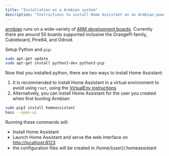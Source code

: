 ```yaml
---
title: "Installation on a Armbian system"
description: "Instructions to install Home Assistant on an Armbian-powered systems."
---
```


[armbian](https://www.armbian.com) runs on a wide-variety of [ARM development boards](https://www.armbian.com/download/). Currently there are around 50 boards supported inclusive the OrangePi family, Cubieboard, Pine64, and Odroid.

Setup Python and `pip`:

```bash
sudo apt-get update
sudo apt-get install python3-dev python3-pip
```

Now that you installed python, there are two ways to install Home Assistant:
1. It is recommended to install Home Assistant in a virtual environment to avoid using `root`, using the [VirtualEnv instructions](/docs/installation/virtualenv/)
2. Alternatively, you can install Home Assistant for the user you created when first booting Armbian:

```bash
sudo pip3 install homeassistant
hass --open-ui
```

Running these commands will:

 - Install Home Assistant
 - Launch Home Assistant and serve the web interface on [http://localhost:8123](http://localhost:8123)
 - the configuration files will be created in /home/{user}/.homeassistant
 
 
